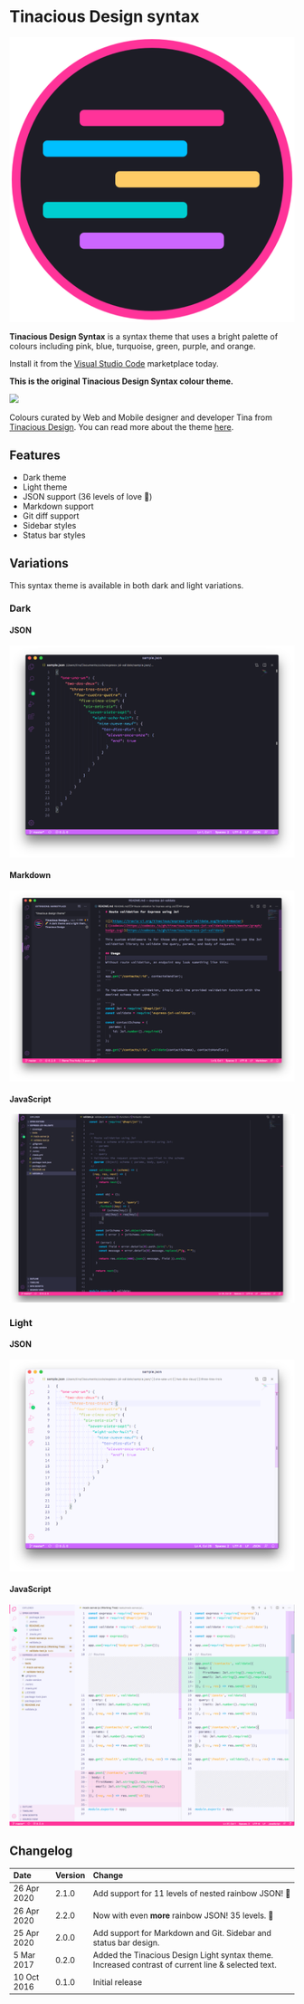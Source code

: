 # Tinacious Design syntax

![](icon.png)

**Tinacious Design Syntax** is a syntax theme that uses a bright palette of colours including pink, blue, turquoise, green, purple, and orange.

Install it from the [Visual Studio Code](https://marketplace.visualstudio.com/items?itemName=tinaciousdesign.theme-tinaciousdesign) marketplace today.


**This is the original Tinacious Design Syntax colour theme.**

![](images/tinacious-design-syntax-swatches.png)

Colours curated by Web and Mobile designer and developer Tina from [Tinacious Design](http://tinaciousdesign.com). You can read more about the theme [here](https://tinaciousdesign.com/portfolio/visual-studio-code-theme/).


## Features

- Dark theme
- Light theme
- JSON support (36 levels of love 🌈)
- Markdown support
- Git diff support
- Sidebar styles
- Status bar styles


## Variations

This syntax theme is available in both dark and light variations.


### Dark

#### JSON

![dark syntax theme tinacious design](images/support-json-dark.png)


#### Markdown

![dark syntax theme tinacious design](images/markdown-support.png)


#### JavaScript

![dark syntax theme tinacious design](images/tinacious-syntax-theme-vscode-dark.png)



### Light

#### JSON

![light syntax theme tinacious design](images/support-json-light.png)


#### JavaScript

![light syntax theme tinacious design](images/tinacious-light-syntax-theme-vscode.png)



## Changelog

| Date        | Version | Change                                                                                             |
|:------------|:--------|:---------------------------------------------------------------------------------------------------|
| 26 Apr 2020 | 2.1.0   | Add support for 11 levels of nested rainbow JSON! 🌈                                                |
| 26 Apr 2020 | 2.2.0   | Now with even **more** rainbow JSON! 35 levels.  🌈                                                 |
| 25 Apr 2020 | 2.0.0   | Add support for Markdown and Git. Sidebar and status bar design.                                   |
| 5 Mar 2017  | 0.2.0   | Added the Tinacious Design Light syntax theme. Increased contrast of current line & selected text. |
| 10 Oct 2016 | 0.1.0   | Initial release                                                                                    |

